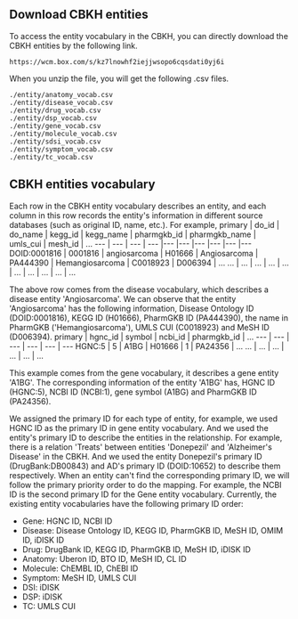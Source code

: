 ## Download CBKH entities
To access the entity vocabulary in the CBKH, you can directly download the CBKH entities by the following link.
```
https://wcm.box.com/s/kz7lnowhf2iejjwsopo6cqsdati0yj6i
```

When you unzip the file, you will get the following .csv files.
```
./entity/anatomy_vocab.csv
./entity/disease_vocab.csv
./entity/drug_vocab.csv
./entity/dsp_vocab.csv
./entity/gene_vocab.csv
./entity/molecule_vocab.csv
./entity/sdsi_vocab.csv
./entity/symptom_vocab.csv
./entity/tc_vocab.csv
```

## CBKH entities vocabulary
Each row in the CBKH entity vocabulary describes an entity, and each column in this row records the entity's information in different source databases (such as original ID, name, etc.). For example,
primary | do_id | do_name | kegg_id | kegg_name | pharmgkb_id | pharmgkb_name | umls_cui | mesh_id | ... 
--- | --- | --- | --- |--- |--- |--- |--- |--- |--- 
DOID:0001816 | 0001816 | angiosarcoma | H01666 | Angiosarcoma | PA444390 | Hemangiosarcoma | C0018923 | D006394 | ...
... | ... | ... | ... | ... | ... | ... | ... | ... | ... 

The above row comes from the disease vocabulary, which describes a disease entity 'Angiosarcoma'. We can observe that the entity 'Angiosarcoma' has the following information, Disease Ontology ID (DOID:0001816), KEGG ID (H01666), PharmGKB ID (PA444390), the name in PharmGKB ('Hemangiosarcoma'), UMLS CUI (C0018923) and MeSH ID (D006394).
primary | hgnc_id | symbol | ncbi_id | pharmgkb_id | ... 
--- | --- | --- | --- | --- | --- 
HGNC:5 | 5 | A1BG | H01666 | 1 | PA24356 | ...
... | ... | ... | ... | ... | ... 

This example comes from the gene vocabulary, it describes a gene entity 'A1BG'. The corresponding information of the entity 'A1BG' has, HGNC ID (HGNC:5), NCBI ID (NCBI:1), gene symbol (A1BG) and PharmGKB ID (PA24356).

We assigned the primary ID for each type of entity, for example, we used HGNC ID as the primary ID in gene entity vocabulary. And we used the entity's primary ID to describe the entities in the relationship. For example, there is a relation 'Treats' between entities 'Donepezil' and 'Alzheimer's Disease' in the CBKH. And we used the entity Donepezil's primary ID (DrugBank:DB00843) and AD's primary ID (DOID:10652) to describe them respectively. When an entity can't find the corresponding primary ID, we will follow the primary priority order to do the mapping. For example, the NCBI ID is the second primary ID for the Gene entity vocabulary. Currently, the existing entity vocabularies have the following primary ID order:
* Gene: HGNC ID, NCBI ID
* Disease: Disease Ontology ID, KEGG ID, PharmGKB ID, MeSH ID, OMIM ID, iDISK ID
* Drug: DrugBank ID, KEGG ID, PharmGKB ID, MeSH ID, iDISK ID
* Anatomy: Uberon ID, BTO ID, MeSH ID, CL ID
* Molecule: ChEMBL ID, ChEBI ID
* Symptom: MeSH ID, UMLS CUI
* DSI: iDISK
* DSP: iDISK
* TC: UMLS CUI
